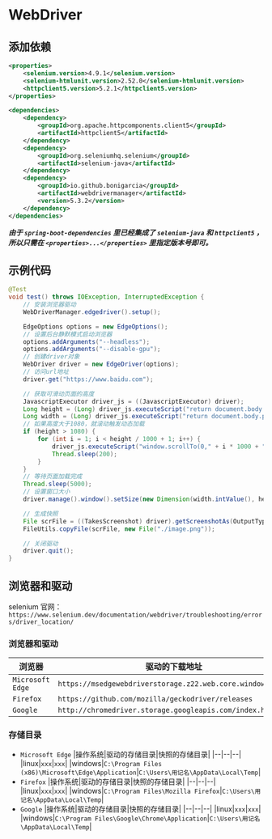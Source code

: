 # WebDriver

## 添加依赖

```xml
<properties>
    <selenium.version>4.9.1</selenium.version>
    <selenium-htmlunit.version>2.52.0</selenium-htmlunit.version>
    <httpclient5.version>5.2.1</httpclient5.version>
</properties>

<dependencies>
    <dependency>
        <groupId>org.apache.httpcomponents.client5</groupId>
        <artifactId>httpclient5</artifactId>
    </dependency>
    <dependency>
        <groupId>org.seleniumhq.selenium</groupId>
        <artifactId>selenium-java</artifactId>
    </dependency>
    <dependency>
        <groupId>io.github.bonigarcia</groupId>
        <artifactId>webdrivermanager</artifactId>
        <version>5.3.2</version>
    </dependency>
</dependencies>
```

***由于 ```spring-boot-dependencies``` 里已经集成了 ```selenium-java``` 和 ```httpclient5``` ，所以只需在 ```<properties>...</properties>``` 里指定版本号即可。***

## 示例代码

```java
@Test
void test() throws IOException, InterruptedException {
    // 安装浏览器驱动
    WebDriverManager.edgedriver().setup();

    EdgeOptions options = new EdgeOptions();
    // 设置后台静默模式启动浏览器
    options.addArguments("--headless");
    options.addArguments("--disable-gpu");
    // 创建driver对象
    WebDriver driver = new EdgeDriver(options);
    // 访问url地址
    driver.get("https://www.baidu.com");

    // 获取可滑动页面的高度
    JavascriptExecutor driver_js = ((JavascriptExecutor) driver);
    Long height = (Long) driver_js.executeScript("return document.body.parentNode.scrollHeight");
    Long width = (Long) driver_js.executeScript("return document.body.parentNode.scrollWidth");
    // 如果高度大于1080，就滚动触发动态加载
    if (height > 1080) {
        for (int i = 1; i < height / 1000 + 1; i++) {
            driver_js.executeScript("window.scrollTo(0," + i * 1000 + ")");
            Thread.sleep(200);
        }
    }
    // 等待页面加载完成
    Thread.sleep(5000);
    // 设置窗口大小
    driver.manage().window().setSize(new Dimension(width.intValue(), height.intValue()));

    // 生成快照
    File scrFile = ((TakesScreenshot) driver).getScreenshotAs(OutputType.FILE);
    FileUtils.copyFile(scrFile, new File("./image.png"));

    // 关闭驱动
    driver.quit();
}
```

## 浏览器和驱动

selenium 官网： ```https://www.selenium.dev/documentation/webdriver/troubleshooting/errors/driver_location/```

### 浏览器和驱动

|浏览器|驱动的下载地址|
|--|--|
|```Microsoft Edge```|```https://msedgewebdriverstorage.z22.web.core.windows.net/```|
|```Firefox```|```https://github.com/mozilla/geckodriver/releases```|
|```Google```|```http://chromedriver.storage.googleapis.com/index.html```|

### 存储目录

- ```Microsoft Edge```
    |操作系统|驱动的存储目录|快照的存储目录|
    |--|--|--|
    |linux|```xxx```|```xxx```|
    |windows|```C:\Program Files (x86)\Microsoft\Edge\Application```|```C:\Users\用记名\AppData\Local\Temp```|
- ```Firefox```
    |操作系统|驱动的存储目录|快照的存储目录|
    |--|--|--|
    |linux|```xxx```|```xxx```|
    |windows|```C:\Program Files\Mozilla Firefox```|```C:\Users\用记名\AppData\Local\Temp```|
- ```Google```
    |操作系统|驱动的存储目录|快照的存储目录|
    |--|--|--|
    |linux|```xxx```|```xxx```|
    |windows|```C:\Program Files\Google\Chrome\Application```|```C:\Users\用记名\AppData\Local\Temp```|
    
